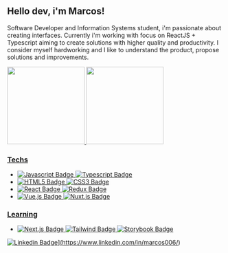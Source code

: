 ## Hello dev, i'm Marcos!
Software Developer and Information Systems student, i'm passionate about creating interfaces. Currently i'm working with focus on ReactJS + Typescript aiming to create solutions with higher quality and productivity. I consider myself hardworking and I like to understand the product, propose solutions and improvements.

 <div>
  <a href="https://github.com/marcostl2">
  <img height="180em" src="https://github-readme-stats.vercel.app/api?username=marcostl2&show_icons=true&theme=dracula&include_all_commits=true&count_private=true"/>
  <img height="180em" src="https://github-readme-stats.vercel.app/api/top-langs/?username=marcostl2&layout=compact&langs_count=16&theme=dracula"/>
<div>

### Techs
- ![Javascript Badge](https://img.shields.io/badge/JavaScript-F7DF1E?style=for-the-badge&logo=javascript&logoColor=black) ![Typescript Badge](https://img.shields.io/badge/TypeScript-007ACC?style=for-the-badge&logo=typescript&logoColor=white)
- ![HTML5 Badge](https://img.shields.io/badge/HTML-E34F26?style=for-the-badge&logo=html5&logoColor=white) ![CSS3 Badge](https://img.shields.io/badge/CSS-0984e3?&style=for-the-badge&logo=css3&logoColor=white)
- ![React Badge](https://img.shields.io/badge/React-20232A?style=for-the-badge&logo=react&logoColor=61DAFB) ![Redux Badge](https://img.shields.io/badge/Redux-593D88?style=for-the-badge&logo=redux&logoColor=white)
- ![Vue.js Badge](https://img.shields.io/badge/-Vue.js-4FC08D?style=for-the-badge&logo=vue.js&logoColor=white) ![Nuxt.js Badge](https://img.shields.io/badge/-Nuxt.js-00DC82?style=for-the-badge&logo=nuxt.js&logoColor=black)

### Learning
- ![Next.js Badge](https://img.shields.io/badge/-Next.js-000000?style=for-the-badge&logo=next.js&logoColor=white) ![Tailwind Badge](https://img.shields.io/badge/Tailwind_CSS-38B2AC?style=for-the-badge&logo=tailwind-css&logoColor=white) ![Storybook Badge](https://img.shields.io/badge/Storybook-fd79a8?style=for-the-badge&logo=storybook&logoColor=white)

![Linkedin Badge](https://img.shields.io/badge/-LinkedIn-blue?style=for-the-badge&logo=Linkedin&logoColor=white&link=https://www.linkedin.com/in/marcos006/)](https://www.linkedin.com/in/marcos006/)
